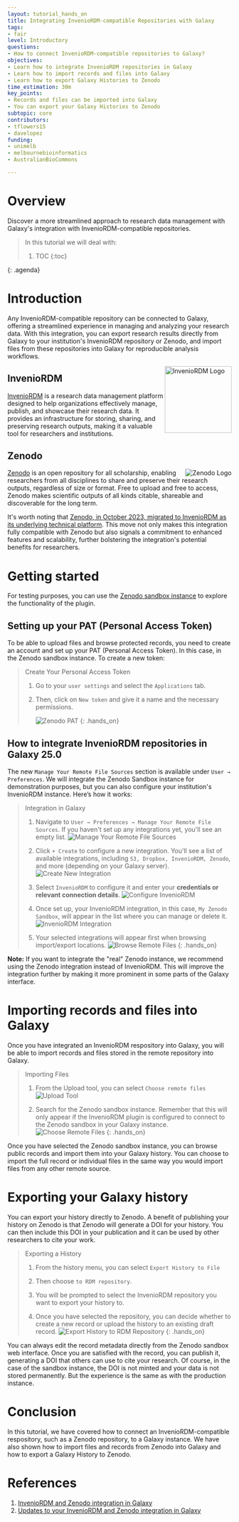 ```yaml
---
layout: tutorial_hands_on
title: Integrating InvenioRDM-compatible Repositories with Galaxy
tags:
- fair
level: Introductory
questions:
- How to connect InvenioRDM-compatible repositories to Galaxy?
objectives:
- Learn how to integrate InvenioRDM repositories in Galaxy
- Learn how to import records and files into Galaxy
- Learn how to export Galaxy Histories to Zenodo
time_estimation: 30m
key_points:
- Records and files can be imported into Galaxy
- You can export your Galaxy Histories to Zenodo
subtopic: core
contributors:
- tflowers15 
- davelopez
funding:
- unimelb
- melbournebioinformatics
- AustralianBioCommons

---
```


# Overview

Discover a more streamlined approach to research data management with Galaxy's integration with InvenioRDM-compatible repositories.

<agenda-title></agenda-title>
> In this tutorial we will deal with:
>
> 1. TOC
> {:toc}
>
{: .agenda}

# Introduction

Any InvenioRDM-compatible repository can be connected to Galaxy, offering a streamlined experience in managing and analyzing your research data. With this integration, you can export research results directly from Galaxy to your institution's InvenioRDM repository or Zenodo, and import files from these repositories into Galaxy for reproducible analysis workflows.


<img style="float: right; width: 150px;" alt="InvenioRDM Logo" src="../../images/inveniordm-logo.svg" />

## InvenioRDM

[InvenioRDM](https://inveniosoftware.org/products/rdm/) is a research data management platform designed to help organizations effectively manage, publish, and showcase their research data. It provides an infrastructure for storing, sharing, and preserving research outputs, making it a valuable tool for researchers and institutions.

## Zenodo

<img style="float: right; margin-left: 1rem;" alt="Zenodo Logo" src="../../images/zenodo-gradient-logo.svg" />

[Zenodo](https://zenodo.org/) is an open repository for all scholarship, enabling researchers from all disciplines to share and preserve their research outputs, regardless of size or format. Free to upload and free to access, Zenodo makes scientific outputs of all kinds citable, shareable and discoverable for the long term.

It's worth noting that [Zenodo, in October 2023, migrated to InvenioRDM as its underlying technical platform](https://blog.zenodo.org/2023/10/13/2023-10-13-zenodo-rdm/). This move not only makes this integration fully compatible with Zenodo but also signals a commitment to enhanced features and scalability, further bolstering the integration's potential benefits for researchers.

# Getting started

For testing purposes, you can use the [Zenodo sandbox instance](https://sandbox.zenodo.org/) to explore the functionality of the plugin.

## Setting up your PAT (Personal Access Token)

To be able to upload files and browse protected records, you need to create an account and set up your PAT (Personal Access Token). In this case, in the Zenodo sandbox instance. To create a new token:

> <hands-on-title>Create Your Personal Access Token</hands-on-title>
> 
> 1. Go to your `user settings` and select the `Applications` tab.
>
> 2. Then, click on `New token` and give it a name and the necessary permissions.
>
>    ![Zenodo PAT](../../images/zenodo-pat.png)
{: .hands_on}

## How to integrate InvenioRDM repositories in Galaxy 25.0

The new `Manage Your Remote File Sources` section is available under `User → Preferences`. We will integrate the Zenodo Sandbox instance for demonstration purposes, but you can also configure your institution's InvenioRDM instance. Here’s how it works:

> <hands-on-title>Integration in Galaxy</hands-on-title>
> 
> 1. Navigate to `User → Preferences → Manage Your Remote File Sources`. If you haven't set up any integrations yet, you'll see an empty list.
> ![Manage Your Remote File Sources](../../images/1-empty-file-sources-list.png)
>
> 2. Click `+ Create` to configure a new integration. You'll see a list of available integrations, including `S3, Dropbox, InvenioRDM, Zenodo`, and more (depending on your Galaxy server).
> ![Create New Integration](../../images/2-create-new.png)
> 
> 3. Select `InvenioRDM` to configure it and enter your **credentials or relevant connection details**.
> ![Configure InvenioRDM](../../images/3-invenio-template-filled.png)
> 
> 4. Once set up, your InvenioRDM integration, in this case, `My Zenodo Sandbox`, will appear in the list where you can manage or delete it.
> ![InvenioRDM Integration](../../images/4-instance-created.png)
> 
> 5. Your selected integrations will appear first when browsing import/export locations. 
> ![Browse Remote Files](../../images/5-upload-import.png)
{: .hands_on}


**Note:** If you want to integrate the "real" Zenodo instance, we recommend using the Zenodo integration instead of InvenioRDM. This will improve the integration further by making it more prominent in some parts of the Galaxy interface.

# Importing records and files into Galaxy

Once you have integrated an InvenioRDM respository into Galaxy, you will be able to import records and files stored in the remote repository into Galaxy.

> <hands-on-title>Importing Files</hands-on-title>
> 
> 1. From the Upload tool, you can select `Choose remote files`
> ![Upload Tool](../../images/upload-tool.png)
>
> 2. Search for the Zenodo sandbox instance. Remember that this will only appear if the InvenioRDM plugin is configured to connect to the Zenodo sandbox in your Galaxy instance.
> ![Choose Remote Files](../../images/choose-remote-files.png)
{: .hands_on}

Once you have selected the Zenodo sandbox instance, you can browse public records and import them into your Galaxy history. You can choose to import the full record or individual files in the same way you would import files from any other remote source.

# Exporting your Galaxy history

You can export your history directly to Zenodo. A benefit of publishing your history on Zenodo is that Zenodo will generate a DOI for your history. You can then include this DOI in your publication and it can be used by other researchers to cite your work.

> <hands-on-title>Exporting a History</hands-on-title>
> 
> 1. From the history menu, you can select `Export History to File`
>
> 2. Then choose `to RDM repository`. 
> 
> 3. You will be prompted to select the InvenioRDM repository you want to export your history to. 
> 
> 4. Once you have selected the repository, you can decide whether to create a new record or upload the history to an existing draft record.
> ![Export History to RDM Repository](../../images/export-history.png)
{: .hands_on}

You can always edit the record metadata directly from the Zenodo sandbox web interface. Once you are satisfied with the record, you can publish it, generating a DOI that others can use to cite your research. Of course, in the case of the sandbox instance, the DOI is not minted and your data is not stored permanently. But the experience is the same as with the production instance.

# Conclusion

In this tutorial, we have covered how to connect an InvenioRDM-compatible respository, such as a Zenodo repository, to a Galaxy instance. We have also shown how to import files and records from Zenodo into Galaxy and how to export a Galaxy History to Zenodo.

# References

1. [InvenioRDM and Zenodo integration in Galaxy](https://galaxyproject.org/news/2024-05-03-inveniordm-integration/)
2. [Updates to your InvenioRDM and Zenodo integration in Galaxy
   ](https://galaxyproject.org/news/2025-03-10-inveniordm-integration-update/)
